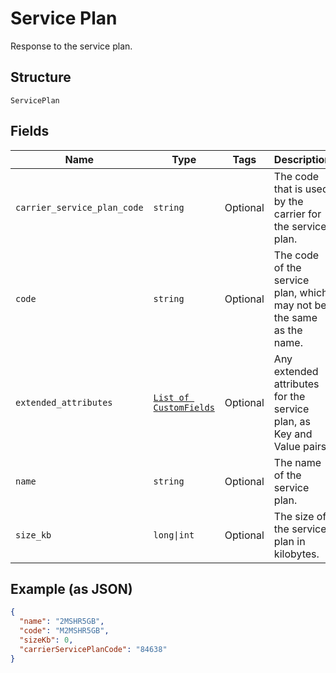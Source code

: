 
# Service Plan

Response to the service plan.

## Structure

`ServicePlan`

## Fields

| Name | Type | Tags | Description |
|  --- | --- | --- | --- |
| `carrier_service_plan_code` | `string` | Optional | The code that is used by the carrier for the service plan. |
| `code` | `string` | Optional | The code of the service plan, which may not be the same as the name. |
| `extended_attributes` | [`List of CustomFields`](../../doc/models/custom-fields.md) | Optional | Any extended attributes for the service plan, as Key and Value pairs. |
| `name` | `string` | Optional | The name of the service plan. |
| `size_kb` | `long\|int` | Optional | The size of the service plan in kilobytes. |

## Example (as JSON)

```json
{
  "name": "2MSHR5GB",
  "code": "M2MSHR5GB",
  "sizeKb": 0,
  "carrierServicePlanCode": "84638"
}
```

